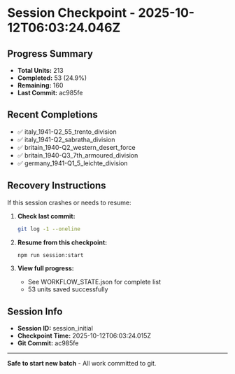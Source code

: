 # Session Checkpoint - 2025-10-12T06:03:24.046Z

## Progress Summary

- **Total Units:** 213
- **Completed:** 53 (24.9%)
- **Remaining:** 160
- **Last Commit:** ac985fe

## Recent Completions

- ✅ italy_1941-Q2_55_trento_division
- ✅ italy_1941-Q2_sabratha_division
- ✅ britain_1940-Q2_western_desert_force
- ✅ britain_1940-Q3_7th_armoured_division
- ✅ germany_1941-Q1_5_leichte_division

## Recovery Instructions

If this session crashes or needs to resume:

1. **Check last commit:**
   ```bash
   git log -1 --oneline
   ```

2. **Resume from this checkpoint:**
   ```bash
   npm run session:start
   ```

3. **View full progress:**
   - See WORKFLOW_STATE.json for complete list
   - 53 units saved successfully

## Session Info

- **Session ID:** session_initial
- **Checkpoint Time:** 2025-10-12T06:03:24.015Z
- **Git Commit:** ac985fe

---

**Safe to start new batch** - All work committed to git.
